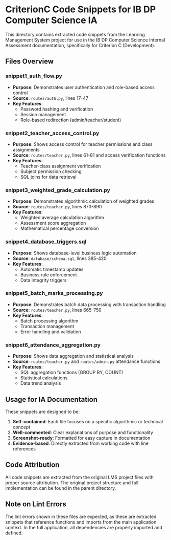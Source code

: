 # CriterionC Code Snippets for IB DP Computer Science IA

This directory contains extracted code snippets from the Learning Management System project for use in the IB DP Computer Science Internal Assessment documentation, specifically for Criterion C (Development).

## Files Overview

### snippet1_auth_flow.py
- **Purpose**: Demonstrates user authentication and role-based access control
- **Source**: `routes/auth.py`, lines 17-47
- **Key Features**: 
  - Password hashing and verification
  - Session management
  - Role-based redirection (admin/teacher/student)

### snippet2_teacher_access_control.py  
- **Purpose**: Shows access control for teacher permissions and class assignments
- **Source**: `routes/teacher.py`, lines 61-81 and access verification functions
- **Key Features**:
  - Teacher-class assignment verification
  - Subject permission checking
  - SQL joins for data retrieval

### snippet3_weighted_grade_calculation.py
- **Purpose**: Demonstrates algorithmic calculation of weighted grades
- **Source**: `routes/teacher.py`, lines 870-890
- **Key Features**:
  - Weighted average calculation algorithm
  - Assessment score aggregation
  - Mathematical percentage conversion

### snippet4_database_triggers.sql
- **Purpose**: Shows database-level business logic automation
- **Source**: `database/schema.sql`, lines 385-420
- **Key Features**:
  - Automatic timestamp updates
  - Business rule enforcement
  - Data integrity triggers

### snippet5_batch_marks_processing.py
- **Purpose**: Demonstrates batch data processing with transaction handling
- **Source**: `routes/teacher.py`, lines 665-750
- **Key Features**:
  - Batch processing algorithm
  - Transaction management
  - Error handling and validation

### snippet6_attendance_aggregation.py
- **Purpose**: Shows data aggregation and statistical analysis
- **Source**: `routes/teacher.py` and `routes/admin.py` attendance functions
- **Key Features**:
  - SQL aggregation functions (GROUP BY, COUNT)
  - Statistical calculations
  - Data trend analysis

## Usage for IA Documentation

These snippets are designed to be:
1. **Self-contained**: Each file focuses on a specific algorithmic or technical concept
2. **Well-commented**: Clear explanations of purpose and functionality
3. **Screenshot-ready**: Formatted for easy capture in documentation
4. **Evidence-based**: Directly extracted from working code with line references

## Code Attribution

All code snippets are extracted from the original LMS project files with proper source attribution. The original project structure and full implementation can be found in the parent directory.

## Note on Lint Errors

The lint errors shown in these files are expected, as these are extracted snippets that reference functions and imports from the main application context. In the full application, all dependencies are properly imported and defined.
